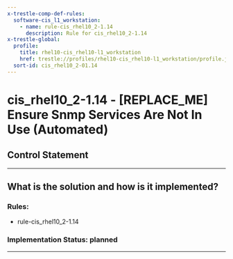 ```yaml
---
x-trestle-comp-def-rules:
  software-cis_l1_workstation:
    - name: rule-cis_rhel10_2-1.14
      description: Rule for cis_rhel10_2-1.14
x-trestle-global:
  profile:
    title: rhel10-cis_rhel10-l1_workstation
    href: trestle://profiles/rhel10-cis_rhel10-l1_workstation/profile.json
  sort-id: cis_rhel10_2-01.14
---
```


# cis_rhel10_2-1.14 - \[REPLACE_ME\] Ensure Snmp Services Are Not In Use (Automated)

## Control Statement

______________________________________________________________________

## What is the solution and how is it implemented?

<!-- For implementation status enter one of: implemented, partial, planned, alternative, not-applicable -->

<!-- Note that the list of rules under ### Rules: is read-only and changes will not be captured after assembly to JSON -->

<!-- Add control implementation description here for control: cis_rhel10_2-1.14 -->

### Rules:

  - rule-cis_rhel10_2-1.14

### Implementation Status: planned

______________________________________________________________________
